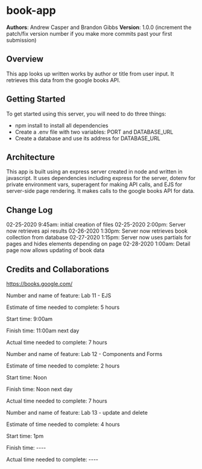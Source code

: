 # book-app

**Authors**: Andrew Casper and Brandon Gibbs
**Version**: 1.0.0 (increment the patch/fix version number if you make more commits past your first submission)

## Overview
This app looks up written works by author or title from user input. It retrieves this data from the google books API.

## Getting Started
To get started using this server, you will need to do three things:
- npm install to install all dependencies
- Create a .env file with two variables: PORT and DATABASE_URL
- Create a database and use its address for DATABASE_URL

## Architecture
This app is built using an express server created in node and written in javascript. It uses dependencies including express for the server, dotenv for private environment vars, superagent for making API calls, and EJS for server-side page rendering. It makes calls to the google books API for data.

## Change Log
02-25-2020 9:45am: initial creation of files
02-25-2020 2:00pm: Server now retrieves api results
02-26-2020 1:30pm: Server now retrieves book collection from database
02-27-2020 1:15pm: Server now uses partials for pages and hides elements depending on page
02-28-2020 1:00am: Detail page now allows updating of book data
<!-- Use this area to document the iterative changes made to your application as each feature is successfully implemented. Use time stamps. Here's an examples:

01-01-2001 4:59pm - Application now has a fully-functional express server, with GET and POST routes for the book resource.-->

## Credits and Collaborations
https://books.google.com/

Number and name of feature: Lab 11 - EJS

Estimate of time needed to complete: 5 hours

Start time: 9:00am

Finish time: 11:00am next day

Actual time needed to complete: 7 hours


Number and name of feature: Lab 12 - Components and Forms

Estimate of time needed to complete: 2 hours

Start time: Noon

Finish time: Noon next day

Actual time needed to complete: 7 hours

Number and name of feature: Lab 13 - update and delete

Estimate of time needed to complete: 4 hours

Start time: 1pm

Finish time: ----

Actual time needed to complete: ----

